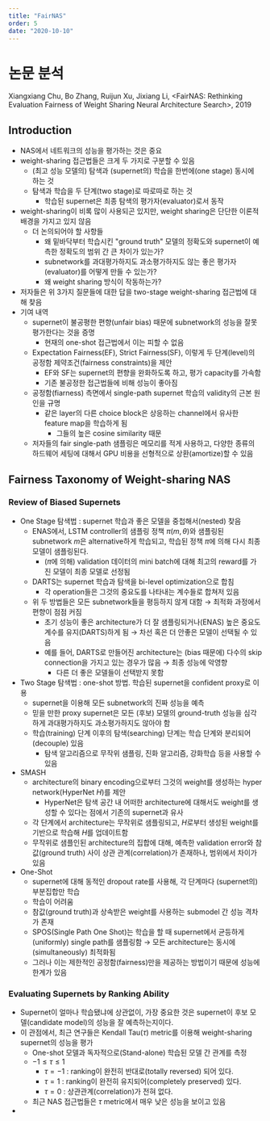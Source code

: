 ```yaml
---
title: "FairNAS"
order: 5
date: "2020-10-10"
---
```


# 논문 분석

Xiangxiang Chu, Bo Zhang, Ruijun Xu, Jixiang Li, \<FairNAS: Rethinking Evaluation Fairness of Weight Sharing Neural Architecture Search\>, 2019

## Introduction

- NAS에서 네트워크의 성능을 평가하는 것은 중요
- weight-sharing 접근법들은 크게 두 가지로 구분할 수 있음
  - (최고 성능 모델의) 탐색과 (supernet의) 학습을 한번에(one stage) 동시에 하는 것
  - 탐색과 학습을 두 단계(two stage)로 따로따로 하는 것
    - 학습된 supernet은 최종 탐색의 평가자(evaluator)로서 동작
- weight-sharing이 비록 많이 사용되곤 있지만, weight sharing은 단단한 이론적 배경을 가지고 있지 않음
  - 더 논의되어야 할 사항들
    - 왜 밑바닥부터 학습시킨 "ground truth" 모델의 정확도와 supernet이 예측한 정확도의 범위 간 큰 차이가 있는가?
    - subnetwork를 과대평가하지도 과소평가하지도 않는 좋은 평가자(evaluator)를 어떻게 만들 수 있는가?
    - 왜 weight sharing 방식이 작동하는가?
- 저자들은 위 3가지 질문들에 대한 답을 two-stage weight-sharing 접근법에 대해 찾음
- 기여 내역
  - supernet이 불공평한 편향(unfair bias) 때문에 subnetwork의 성능을 잘못 평가한다는 것을 증명
    - 현재의 one-shot 접근법에서 이는 피할 수 없음
  - Expectation Fairness(EF), Strict Fairness(SF), 이렇게 두 단계(level)의 공정함 제약조건(fairness constraints)을 제안
    - EF와 SF는 supernet의 편향을 완화하도록 하고, 평가 capacity를 가속함
    - 기존 불공정한 접근법들에 비해 성능이 좋아짐
  - 공정함(fiarness) 측면에서 single-path supernet 학습의 validity의 근본 원인을 규명
    - 같은 layer의 다른 choice block은 상응하는 channel에서 유사한 feature map을 학습하게 됨
      - 그들의 높은 cosine similarity 때문
  - 저자들의 fair single-path 샘플링은 메모리를 적게 사용하고, 다양한 종류의 하드웨어 세팅에 대해서 GPU 비용을 선형적으로 상환(amortize)할 수 있음

## Fairness Taxonomy of Weight-sharing NAS

### Review of Biased Supernets

- One Stage 탐색법 : supernet 학습과 좋은 모델을 중첩해서(nested) 찾음
  - ENAS에서, LSTM controller의 샘플링 정책 $\pi(m, \theta)$와 샘플링된 subnetwork $m$은 alternative하게 학습되고, 학습된 정책 $\pi$에 의해 다시 최종 모델이 샘플링된다.
    - ($\pi$에 의해) validation 데이터의 mini batch에 대해 최고의 reward를 가진 모델이 최종 모델로 선정됨
  - DARTS는 supernet 학습과 탐색을 bi-level optimization으로 합침
    - 각 operation들은 그것의 중요도를 나타내는 계수들로 합쳐저 있음
  - 위 두 방법들은 모든 subnetwork들을 평등하지 않게 대함 → 최적화 과정에서 편향이 점점 커짐
    - 초기 성능이 좋은 architecture가 더 잘 샘플링되거나(ENAS) 높은 중요도 계수를 유지(DARTS)하게 됨 → 차선 혹은 더 안좋은 모델이 선택될 수 있음
    - 예를 들어, DARTS로 만들어진 architecture는 (bias 때문에) 다수의 skip connection을 가지고 있는 경우가 많음 → 최종 성능에 악영향
      - 다른 더 좋은 모델들이 선택받지 못함
- Two Stage 탐색법 : one-shot 방법. 학습된 supernet을 confident proxy로 이용
  - supernet을 이용해 모든 subnetwork의 진짜 성능을 예측
  - 믿을 만한 proxy supernet은 모든 (후보) 모델의 ground-truth 성능을 심각하게 과대평가하지도 과소평가하지도 않아야 함
  - 학습(training) 단계 이후의 탐색(searching) 단계는 학습 단계와 분리되어(decouple) 있음
    - 탐색 알고리즘으로 무작위 샘플링, 진화 알고리즘, 강화학습 등을 사용할 수 있음
- SMASH
  - architecture의 binary encoding으로부터 그것의 weight를 생성하는 hyper network(HyperNet $H$)를 제안
    - HyperNet은 탐색 공간 내 어떠한 architecture에 대해서도 weight를 생성할 수 있다는 점에서 기존의 supernet과 유사
  - 각 단계에서 architecture는 무작위로 샘플링되고, $H$로부터 생성된 weight를 기반으로 학습해 $H$를 업데이트함
  - 무작위로 샘플인된 architecture의 집합에 대해, 예측한 validation error와 참값(ground truth) 사이 상관 관계(correlation)가 존재하나, 범위에서 차이가 있음
- One-Shot
  - supernet에 대해 동적인 dropout rate를 사용해, 각 단계마다 (supernet의) 부분집합만 학습
  - 학습이 어려움
  - 참값(ground truth)과 상속받은 weight를 사용하는 submodel 간 성능 격차가 존재
  - SPOS(Single Path One Shot)는 학습을 할 때 supernet에서 균등하게(uniformly) single path를 샘플링함 → 모든 architecture는 동시에(simultaneously) 최적화됨
  - 그러나 이는 제한적인 공정함(fairness)만을 제공하는 방법이기 때문에 성능에 한계가 있음

### Evaluating Supernets by Ranking Ability

- Supernet이 얼마나 학습됐냐에 상관없이, 가장 중요한 것은 supernet이 후보 모델(candidate model)의 성능을 잘 예측하는지이다.
- 이 관점에서, 최근 연구들은 Kendall Tau($\tau$) metric를 이용해 weight-sharing supernet의 성능을 평가
  - One-shot 모델과 독자적으로(Stand-alone) 학습된 모델 간 관계를 측정
  - $-1 \le \tau \le 1$
    - $\tau = -1$ : ranking이 완전히 반대로(totally reversed) 되어 있다.
    - $\tau = 1$ : ranking이 완전히 유지되어(completely preserved) 있다.
    - $\tau = 0$ : 상관관계(correlation)가 전혀 없다.
  - 최근 NAS 접근법들은 $\tau$ metric에서 매우 낮은 성능을 보이고 있음
- 